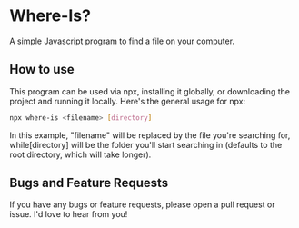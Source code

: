 # Where-Is?

A simple Javascript program to find a file on your computer.

## How to use

This program can be used via npx, installing it globally, or downloading the project and running it locally. Here's the general usage for npx:  

```bash
npx where-is <filename> [directory]
```

In this example, "filename" will be replaced by the file you're searching for, while[directory] will be the folder you'll start searching in (defaults to the root directory, which will take longer).

## Bugs and Feature Requests

If you have any bugs or feature requests, please open a pull request or issue. I'd love to hear from you!
